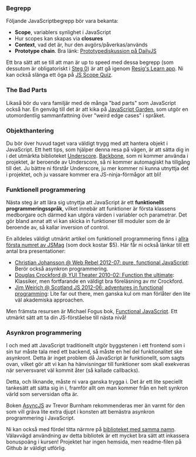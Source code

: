 ### Begrepp

Följande JavaScriptbegrepp bör vara bekanta: 

*   **Scope**, variablers synlighet i JavaScript
*   Hur scopes kan skapas via **closures**
*   **Context**, vad det är, hur den avgörs/påverkas/används
*   **Prototype chain**. Bra länk: [Prototypediskussion på DailyJS][1]

Ett bra sätt att se till att man är up to speed med dessa begrepp (som dessutom är obligatoriskt i [Steg 0][3]) är att gå igenom [Resig's Learn app][2]. Ni kan också slänga ett öga på [JS Scope Quiz][4].


### The Bad Parts

Likaså bör du vara familjär med de många "bad parts" som JavaScript också har. En genväg till det är att kika på [JavaScript Garden][5], som utgör en utomordentlig sammanfattning över "weird edge cases" i språket.


### Objekthantering

Du bör över huvud taget vara väldigt trygg med att hantera objekt i JavaScript. Ett hett tips, som hjälper denna resa på vägen, är att sätta dig in i det utmärkta biblioteket [Underscore][6]. [Backbone][13], som ni kommer använda i projektet, är beroende av Underscore, så ni kommer automagiskt ha tillgång till det. Ju bättre ni förstår Underscore, ju mer kommer ni kunna utnyttja det i projektet, och ju vassare kommer era JS-ninja-förmågor att bli!


### Funktionell programmering

Nästa steg är att lära sig utnyttja att JavaScript är ett **funktionellt programmeringsspråk**, vilket innebär att funktioner är första klassens medborgare och därmed kan utgöra värden i variabler och parametrar. Det gör bland annat att vi kan skicka in funktioner till moduler som de är beroende av, så kallar inversion of control.

En alldeles väldigt utmärkt artikel om funktionell programmering finns i [allra första numret av JSMag][14] (som dock kostar $5). Här får ni också länkar till ett antal bra presentationer:

*   [Christian Johansson @ Web Rebel 2012-07: pure, functional JavaScript][7]: Berör också asynkron programmering.
*   [Douglas Crockford @ YUI Theater 2010-02: Function the ultimate][9]: Klassiker, men fortfarande en väldigt bra föreläsning av mr Crockford.
*   [Jim Weirich @ Scotland JS 2012-06: adventures in functional programming][8]: Lite far out there, men ganska kul om man förlåter den lite väl akademiska approachen.

Men främsta resursen är Michael Fogus bok, [Functional JavaScript][16]. Ett utmärkt sätt att ta din JS-förståelse till nästa nivå!

### Asynkron programmering

I och med att JavaScript traditionellt utgör byggstenen i ett frontend som i sin tur måste tala med ett backend, så måste en hel del funktionalitet ske asynkront. Detta är inget problem då JavaScript är funktionellt, som sagts ovan, vilket gör att vi kan ha hänvisningar till funktioner som skall exekveras när serversvaret väl kommit åter (så kallade callbacks). 

Detta, och liknande, måste ni vara ganska trygga i. Det är ett lite speciellt tankesätt att sätta sig in i, framför allt om man kommer från en helt synkron värld som serversidan ofta är.

Boken [AsyncJS][15] av Trevor Burnham rekommenderas mer än varmt för den som vill gräva lite extra djupt i konsten att bemästra asynkron programmering i JavaScript.

Ni kan också med fördel titta närmre på [biblioteket med samma namn][10]. Välavvägd användning av detta bibliotek är ett mycket bra sätt att inkassera bonuspoäng i kursen! Projektet har ingen hemsida, men readme-filen på Github är väldigt utförlig.



 [1]: http://dailyjs.com/2012/11/26/js101-proto/
 [2]: http://ejohn.org/apps/learn "Learn app"
 [3]: http://coursepress.lnu.se/kurs/ria-utveckling-med-javascript/steg-1-kratta-manegen/ "Steg 0 – Kratta manegen"
 [4]: http://madebyknight.com/javascript-scope/
 [5]: http://bonsaiden.github.com/JavaScript-Garden/ "JavaScript Garden"
 [6]: http://underscorejs.org/ "Underscore"
 [7]: http://vimeo.com/43382919 "Christian Johansen @ Web rebel"
 [8]: https://vimeo.com/45140590
 [9]: http://www.youtube.com/watch?v=ya4UHuXNygM
 [10]: https://github.com/caolan/async "AsyncJS"
 [11]: http://www.amazon.com/Async-JavaScript-Trevor-Burnham/dp/1475247362
 [12]: https://leanpub.com/asyncjs  
 [13]: https://coursepress.lnu.se/kurs/ria-utveckling-med-javascript/backbone/
 [14]: http://www.jsmag.com/main.issues.description/id=1/
 [15]: http://www.amazon.com/Async-JavaScript-Trevor-Burnham/dp/1475247362
 [16]: http://blog.fogus.me/2013/03/20/fun-js/